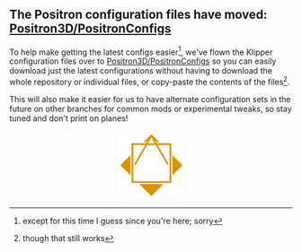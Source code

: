 ## The Positron configuration files have moved: [Positron3D/PositronConfigs](https://github.com/Positron3D/PositronConfigs/)

To help make getting the latest configs easier[^1], we've flown the Klipper configuration files over to [Positron3D/PositronConfigs](https://github.com/Positron3D/PositronConfigs/) so you can easily download just the latest configurations without having to download the whole repository or individual files, or copy-paste the contents of the files[^2].

This will also make it easier for us to have alternate configuration sets in the future on other branches for common mods or experimental tweaks, so stay tuned and don't print on planes!

<p align="center">
   <img width="120px" height="120x" title="Logo" src="../../Media and logos/Logos/Positron V3 logo light.png">
</p>

[^1]: except for this time I guess since you're here; sorry
[^2]: though that still works[^9000]
[^9000]: I just figured out how to use footnotes in markdown so I'm abusing it